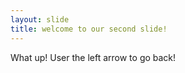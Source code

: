 ```yaml
---
layout: slide
title: welcome to our second slide!
---
```

What up!
User the left arrow to go back!

